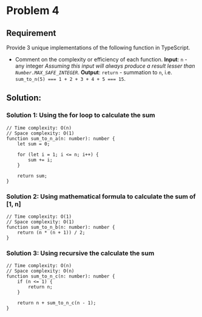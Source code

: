 # Problem 4

## Requirement
Provide 3 unique implementations of the following function in TypeScript.
- Comment on the complexity or efficiency of each function.
**Input**: `n` - any integer
*Assuming this input will always produce a result lesser than `Number.MAX_SAFE_INTEGER`*.
**Output**: `return` - summation to `n`, i.e. `sum_to_n(5) === 1 + 2 + 3 + 4 + 5 === 15`.

## Solution:
### Solution 1: Using the for loop to calculate the sum
```
// Time complexity: O(n)
// Space complexity: O(1)
function sum_to_n_a(n: number): number {
    let sum = 0;

    for (let i = 1; i <= n; i++) {
        sum += i;
    }

    return sum;
}
```

### Solution 2: Using mathematical formula to calculate the sum of [1, n]
```
// Time complexity: O(1)
// Space complexity: O(1)
function sum_to_n_b(n: number): number {
    return (n * (n + 1)) / 2;
}
```

### Solution 3: Using recursive the calculate the sum
```
// Time complexity: O(n)
// Space complexity: O(n)
function sum_to_n_c(n: number): number {
    if (n <= 1) {
        return n;
    }

    return n + sum_to_n_c(n - 1);
}
```